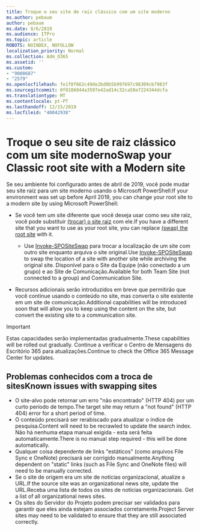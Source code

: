 ```yaml
---
title: Troque o seu site de raiz clássico com um site moderno
ms.author: pebaum
author: pebaum
ms.date: 8/6/2019
ms.audience: ITPro
ms.topic: article
ROBOTS: NOINDEX, NOFOLLOW
localization_priority: Normal
ms.collection: Adm_O365
ms.assetid: ''
ms.custom:
- "9000687"
- "2579"
ms.openlocfilehash: fe1f0f662c49de2bd0b5b997697c98309cb7983f
ms.sourcegitcommit: 0f0186044a3597e42ad14c32ca58e7224344dcfa
ms.translationtype: MT
ms.contentlocale: pt-PT
ms.lasthandoff: 12/15/2019
ms.locfileid: "40042938"
---
```

# <a name="swap-your-classic-root-site-with-a-modern-site"></a><span data-ttu-id="5fb7c-102">Troque o seu site de raiz clássico com um site moderno</span><span class="sxs-lookup"><span data-stu-id="5fb7c-102">Swap your Classic root site with a Modern site</span></span>

<span data-ttu-id="5fb7c-103">Se seu ambiente foi configurado antes de abril de 2019, você pode mudar seu site raiz para um site moderno usando o Microsoft PowerShell:</span><span class="sxs-lookup"><span data-stu-id="5fb7c-103">If your environment was set up before April 2019, you can change your root site to a modern site by using Microsoft PowerShell:</span></span>

- <span data-ttu-id="5fb7c-104">Se você tem um site diferente que você deseja usar como seu site raiz, você pode substituir [(trocar) o site raiz](https://docs.microsoft.com/sharepoint/modern-root-site) com ele.</span><span class="sxs-lookup"><span data-stu-id="5fb7c-104">If you have a different site that you want to use as your root site, you can replace [(swap) the root site](https://docs.microsoft.com/sharepoint/modern-root-site) with it.</span></span> 
    - <span data-ttu-id="5fb7c-105">Use [Invoke-SPOSiteSwap](https://docs.microsoft.com/powershell/module/sharepoint-online/invoke-spositeswap?view=sharepoint-ps) para trocar a localização de um site com outro site enquanto arquiva o site original.</span><span class="sxs-lookup"><span data-stu-id="5fb7c-105">Use [Invoke-SPOSiteSwap](https://docs.microsoft.com/powershell/module/sharepoint-online/invoke-spositeswap?view=sharepoint-ps) to swap the location of a site with another site while archiving the original site.</span></span> <span data-ttu-id="5fb7c-106">Disponível para o Site da Equipe (não conectado a um grupo) e ao Site de Comunicação.</span><span class="sxs-lookup"><span data-stu-id="5fb7c-106">Available for both Team Site (not connected to a group) and Communication Site.</span></span> 

- <span data-ttu-id="5fb7c-107">Recursos adicionais serão introduzidos em breve que permitirão que você continue usando o conteúdo no site, mas converta o site existente em um site de comunicação.</span><span class="sxs-lookup"><span data-stu-id="5fb7c-107">Additional capabilities will be introduced soon that will allow you to keep using the content on the site, but convert the existing site to a communication site.</span></span> 
>[!Important]
><span data-ttu-id="5fb7c-108">Estas capacidades serão implementadas gradualmente.</span><span class="sxs-lookup"><span data-stu-id="5fb7c-108">These capabilities will be rolled out gradually.</span></span> <span data-ttu-id="5fb7c-109">Continue a verificar o Centro de Mensagens do Escritório 365 para atualizações.</span><span class="sxs-lookup"><span data-stu-id="5fb7c-109">Continue to check the Office 365 Message Center for updates.</span></span> 

## <a name="known-issues-with-swapping-sites"></a><span data-ttu-id="5fb7c-110">Problemas conhecidos com a troca de sites</span><span class="sxs-lookup"><span data-stu-id="5fb7c-110">Known issues with swapping sites</span></span>

- <span data-ttu-id="5fb7c-111">O site-alvo pode retornar um erro "não encontrado" (HTTP 404) por um curto período de tempo.</span><span class="sxs-lookup"><span data-stu-id="5fb7c-111">The target site may return a "not found" (HTTP 404) error for a short period of time.</span></span>
- <span data-ttu-id="5fb7c-112">O conteúdo precisará ser rerabiscado para atualizar o índice de pesquisa.</span><span class="sxs-lookup"><span data-stu-id="5fb7c-112">Content will need to be recrawled to update the search index.</span></span> <span data-ttu-id="5fb7c-113">Não há nenhuma etapa manual exigida - esta será feita automaticamente.</span><span class="sxs-lookup"><span data-stu-id="5fb7c-113">There is no manual step required - this will be done automatically.</span></span>
- <span data-ttu-id="5fb7c-114">Qualquer coisa dependente de links "estáticos" (como arquivos File Sync e OneNote) precisará ser corrigido manualmente.</span><span class="sxs-lookup"><span data-stu-id="5fb7c-114">Anything dependent on "static" links (such as File Sync and OneNote files) will need to be manually corrected.</span></span>
- <span data-ttu-id="5fb7c-115">Se o site de origem era um site de notícias organizacional, atualize a URL.</span><span class="sxs-lookup"><span data-stu-id="5fb7c-115">If the source site was an organizational news site, update the URL.</span></span><span data-ttu-id="5fb7c-116">Receba uma lista de todos os sites de notícias organizacionais.</span><span class="sxs-lookup"><span data-stu-id="5fb7c-116"> Get a list of all organizational news sites.</span></span>
- <span data-ttu-id="5fb7c-117">Os sites do Servidor do Projeto podem precisar ser validados para garantir que eles ainda estejam associados corretamente.</span><span class="sxs-lookup"><span data-stu-id="5fb7c-117">Project Server sites may need to be validated to ensure that they are still associated correctly.</span></span>





